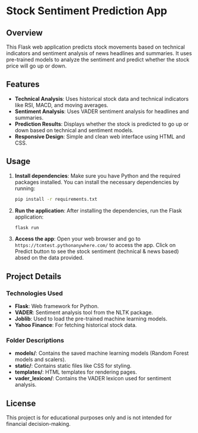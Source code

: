 
# Stock Sentiment Prediction App

## Overview

This Flask web application predicts stock movements based on technical indicators and sentiment analysis of news headlines and summaries. It uses pre-trained models to analyze the sentiment and predict whether the stock price will go up or down.


## Features

- **Technical Analysis**: Uses historical stock data and technical indicators like RSI, MACD, and moving averages.
- **Sentiment Analysis**: Uses VADER sentiment analysis for headlines and summaries.
- **Prediction Results**: Displays whether the stock is predicted to go up or down based on technical and sentiment models.
- **Responsive Design**: Simple and clean web interface using HTML and CSS.

## Usage

1. **Install dependencies**:
   Make sure you have Python and the required packages installed. You can install the necessary dependencies by running:

   ```bash
   pip install -r requirements.txt
   ```

2. **Run the application**:
   After installing the dependencies, run the Flask application:

   ```bash
   flask run
   ```

3. **Access the app**:
   Open your web browser and go to `https://tcmtest.pythonanywhere.com/` to access the app.
   Click on Predict button to see the stock sentiment (technical & news based) absed on the data provided.

## Project Details

### Technologies Used

- **Flask**: Web framework for Python.
- **VADER**: Sentiment analysis tool from the NLTK package.
- **Joblib**: Used to load the pre-trained machine learning models.
- **Yahoo Finance**: For fetching historical stock data.

### Folder Descriptions

- **models/**: Contains the saved machine learning models (Random Forest models and scalers).
- **static/**: Contains static files like CSS for styling.
- **templates/**: HTML templates for rendering pages.
- **vader_lexicon/**: Contains the VADER lexicon used for sentiment analysis.

## License

This project is for educational purposes only and is not intended for financial decision-making.

